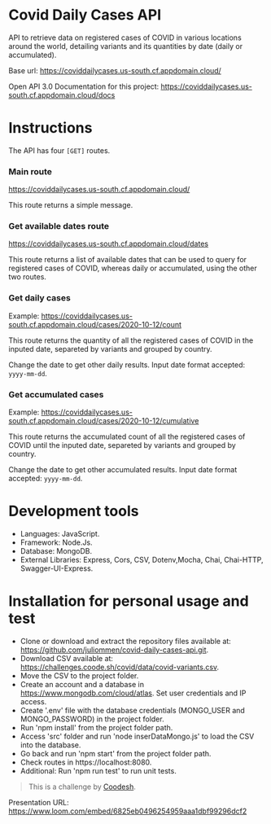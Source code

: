 # Covid Daily Cases API

API to retrieve data on registered cases of COVID in various locations around the world, detailing variants and its quantities by date (daily or accumulated).

Base url: https://coviddailycases.us-south.cf.appdomain.cloud/

Open API 3.0 Documentation for this project: https://coviddailycases.us-south.cf.appdomain.cloud/docs

# Instructions

The API has four `[GET]` routes.

### Main route

https://coviddailycases.us-south.cf.appdomain.cloud/

This route returns a simple message.

### Get available dates route

https://coviddailycases.us-south.cf.appdomain.cloud/dates

This route returns a list of available dates that can be used to query for registered cases of COVID, whereas daily or accumulated, using the other two routes.

### Get daily cases

Example: https://coviddailycases.us-south.cf.appdomain.cloud/cases/2020-10-12/count

This route returns the quantity of all the registered cases of COVID in the inputed date, separeted by variants and grouped by country.

Change the date to get other daily results. Input date format accepted: `yyyy-mm-dd`.

### Get accumulated cases

Example: https://coviddailycases.us-south.cf.appdomain.cloud/cases/2020-10-12/cumulative

This route returns the accumulated count of all the registered cases of COVID until the inputed date, separeted by variants and grouped by country.

Change the date to get other accumulated results. Input date format accepted: `yyyy-mm-dd`.

# Development tools

 - Languages: JavaScript.
 - Framework: Node.Js.
 - Database: MongoDB.
 - External Libraries: Express, Cors, CSV, Dotenv,Mocha, Chai, Chai-HTTP, Swagger-UI-Express.

# Installation for personal usage and test

- Clone or download and extract the repository files available at: https://github.com/juliommen/covid-daily-cases-api.git.
- Download CSV available at: https://challenges.coode.sh/covid/data/covid-variants.csv.
- Move the CSV to the project folder.
- Create an account and a database in  https://www.mongodb.com/cloud/atlas. Set user credentials and IP access.
- Create '.env' file with the database credentials (MONGO_USER and MONGO_PASSWORD) in the project folder.
- Run 'npm install' from the project folder path.
- Access 'src' folder and run 'node inserDataMongo.js' to load the CSV into the database.
- Go back and run 'npm start' from the project folder path.
- Check routes in https://localhost:8080.
- Additional: Run 'npm run test' to run unit tests.

> This is a challenge by <a href="https://coodesh.com/">Coodesh</a>.

Presentation URL: https://www.loom.com/embed/6825eb0496254959aaa1dbf99296dcf2



